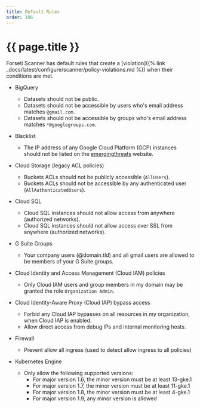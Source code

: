 ```yaml
---
title: Default Rules
order: 106
---
```


# {{ page.title }}

Forseti Scanner has default rules that create a [violation]({% link _docs/latest/configure/scanner/policy-violations.md %}) when their conditions are met.

* BigQuery
  * Datasets should not be public.
  * Datasets should not be accessible by users who's email address matches `@gmail.com`.
  * Datasets should not be accessible by groups who's email address matches `*@googlegroups.com`.

* Blacklist
  * The IP address of any Google Cloud Platform (GCP) instances should not be listed on the [emergingthreats](https://rules.emergingthreats.net/fwrules/emerging-Block-IPs.txt) website.

* Cloud Storage (legacy ACL policies)
  * Buckets ACLs should not be publicly accessible (`AllUsers`).
  * Buckets ACLs should not be accessible by any authenticated user (`AllAuthenticatedUsers`).
 
* Cloud SQL
  * Cloud SQL instances should not allow access from anywhere (authorized networks).
  * Cloud SQL instances should not allow access over SSL from anywhere (authorized networks).

* G Suite Groups
  * Your company users (@domain.tld) and all gmail users are allowed to be members of your G Suite groups.
 
* Cloud Identity and Access Management (Cloud IAM) policies
  * Only Cloud IAM users and group members in my domain may be granted the role `Organization Admin`.

* Cloud Identity-Aware Proxy (Cloud IAP) bypass access
  * Forbid any Cloud IAP bypasses on all resources in my organization, when Cloud IAP is enabled.
  * Allow direct access from debug IPs and internal monitoring hosts.

* Firewall
  * Prevent allow all ingress (used to detect allow ingress to all policies)


* Kubernetes Engine
  * Only allow the following supported versions:
    * For major version 1.6, the minor version must be at least 13-gke.1
    * For major version 1.7, the minor version must be at least 11-gke.1
    * For major version 1.8, the minor version must be at least 4-gke.1
    * For major version 1.9, any minor version is allowed
